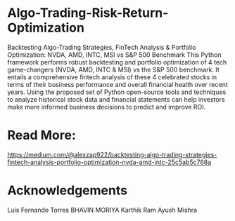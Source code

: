 # Algo-Trading-Risk-Return-Optimization
Backtesting Algo-Trading Strategies, FinTech Analysis &amp; Portfolio Optimization: NVDA, AMD, INTC, MSI vs S&amp;P 500 Benchmark
This Python framework performs robust backtesting and portfolio optimization of 4 tech game-changers (NVDA, AMD, INTC & MSI) vs the S&P 500 benchmark.
It entails a comprehensive fintech analysis of these 4 celebrated stocks in terms of their business performance and overall financial health over recent years.
Using the proposed set of Python open-source tools and techniques to analyze historical stock data and financial statements can help investors make more informed business decisions to predict and improve ROI.

# Read More:
https://medium.com/@alexzap922/backtesting-algo-trading-strategies-fintech-analysis-portfolio-optimization-nvda-amd-intc-25c5ab5c768a

# Acknowledgements

Luís Fernando Torres
BHAVIN MORIYA
Karthik Ram
Ayush Mishra
